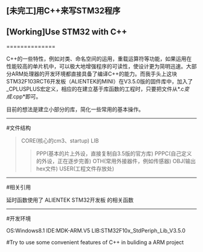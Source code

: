 ## [未完工]用C++来写STM32程序
## [Working]Use STM32 with C++
==============

C++的一些特性，例如对类、命名空间的运用，重载运算符等功能，如果运用在性能较高的单片机中，可以极大地增强程序的可读性，使设计更为简明迅速。大部分ARM处理器的开发环境都直接具备了编译C++的能力。而我手头上这块STM32F103RCT6开发板（ALIENTEK的MINI）在V3.5.0版的固件库中，加入了_CPLUSPLUS宏定义，相应的在建立基于库函数的工程时，只要把文件从*.c*变成*.cpp*即可。

目前的想法是建立小部分的库，简化一些常用的基本操作。

---------

#文件结构

>CORE(核心的cm3、startup)
>LIB
>>PPP(基本的片上外设，直接复制自3.5版的官方库)
>>PPPC(自己定义的外设，正在逐步完善)
>>OTH(常用外接器件，例如传感器)
>OBJ(输出hex文件)
>USER(工程文件存放处)

----------

#相关引用

延时函数使用了 ALIENTEK STM32开发板 的相关函数

------------

#开发环境

OS:Windows8.1
IDE:MDK-ARM.V5
LIB:STM32F10x_StdPeriph_Lib_V3.5.0

#Try to use some convenient features of C++ in buliding a ARM project
